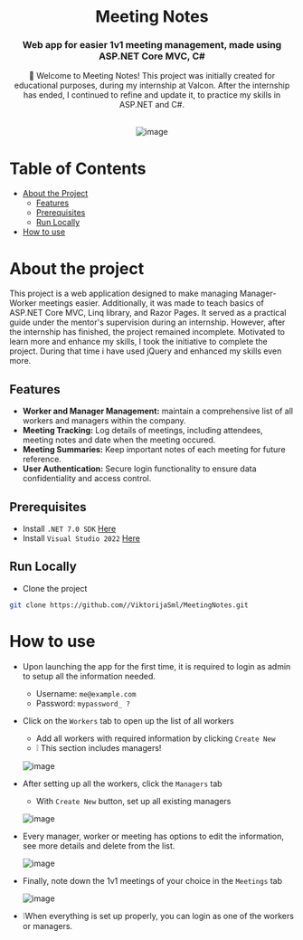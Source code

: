 <div align='center'>

<h1>Meeting Notes</h1>
<h3>Web app for easier 1v1 meeting management, made using ASP.NET Core MVC, C#</h3>

👋 Welcome to Meeting Notes! This project was initially created for educational purposes, during my internship at Valcon. 
After the internship has ended, I continued to refine and update it, to practice my skills in ASP.NET and C#. 
<br>
<br>

![image](https://github.com/ViktorijaSml/MeetingNotes/assets/73490593/f63bbf22-0abd-47a5-acb3-9773c4abf704)
</div>

# Table of Contents

- [About the Project](#about-the-project)
  - [Features](#features)
  - [Prerequisites](#prerequisites)
  - [Run Locally](#run-locally)
- [How to use](#how-to-use)

# About the project
This project is a web application designed to make managing Manager-Worker meetings easier. Additionally, it was made to teach basics of ASP.NET Core MVC, 
Linq library, and Razor Pages. It served as a practical guide under the mentor's supervision during an internship. However, after the internship has finished, 
the project remained incomplete. Motivated to learn more and enhance my skills, I took the initiative to complete the project. During that time i have used 
jQuery and enhanced my skills even more.

## Features
- **Worker and Manager Management:** maintain a comprehensive list of all workers and managers within the company.
- **Meeting Tracking:** Log details of meetings, including attendees, meeting notes and date when the meeting occured.
- **Meeting Summaries:** Keep important notes of each meeting for future reference.
- **User Authentication:** Secure login functionality to ensure data confidentiality and access control.

## Prerequisites

- Install `.NET 7.0 SDK` <a href="https://download.visualstudio.microsoft.com/download/pr/03507d55-fea4-40ed-bde7-2bb8904b614b/3582cdfc83133da5d330f3a80f6fb432/dotnet-sdk-7.0.409-win-x64.exe">Here</a>
- Install `Visual Studio 2022` <a href="https://visualstudio.microsoft.com/thank-you-downloading-visual-studio/?sku=Community&channel=Release&version=VS2022&source=VSLandingPage&cid=2030&passive=false">Here</a>

## Run Locally

- Clone the project

```bash
git clone https://github.com//ViktorijaSml/MeetingNotes.git
```

# How to use 
- Upon launching the app for the first time, it is required to login as admin to setup all the information needed.
  - Username: `me@example.com`
  - Password: `mypassword_ ?`
- Click on the `Workers` tab to open up the list of all workers
  - Add all workers with required information by clicking `Create New`
  - ❕ This section includes managers!
    
  ![image](https://github.com/ViktorijaSml/MeetingNotes/assets/73490593/873b7b0f-576e-400f-8574-545d3822ab59)
- After setting up all the workers, click the `Managers` tab
  - With `Create New` button, set up all existing managers
 
  ![image](https://github.com/ViktorijaSml/MeetingNotes/assets/73490593/3fd351a0-d063-4a4c-aafe-ed51ff213ef8)
- Every manager, worker or meeting has options to edit the information, see more details and delete from the list.
  
  ![image](https://github.com/ViktorijaSml/MeetingNotes/assets/73490593/44e06d19-7ce8-46ef-b931-e37ec8298abb)
- Finally, note down the 1v1 meetings of your choice in the `Meetings` tab
  
  ![image](https://github.com/ViktorijaSml/MeetingNotes/assets/73490593/e57e969e-99a9-4753-b90e-93a247983b77)  
- ❕When everything is set up properly, you can login as one of the workers or managers.  
